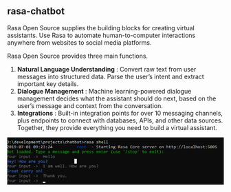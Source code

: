 ## rasa-chatbot
Rasa Open Source supplies the building blocks for creating virtual assistants. Use Rasa to automate human-to-computer interactions anywhere from websites to social media platforms.

Rasa Open Source provides three main functions. 
1. **Natural Language Understanding** : Convert raw text from user messages into structured data. Parse the user’s intent and extract important key details.
2. **Dialogue Management** : Machine learning-powered dialogue management decides what the assistant should do next, based on the user’s message and context from the conversation.
3. **Integrations** : Built-in integration points for over 10 messaging channels, plus endpoints to connect with databases, APIs, and other data sources.
Together, they provide everything you need to build a virtual assistant.


![RASA](./RASA.png)
